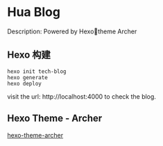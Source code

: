 # Hua Blog
Description: Powered by Hexotheme Archer  

## Hexo 构建
```
hexo init tech-blog
hexo generate
hexo deploy

```
visit the url: http://localhost:4000 to check the blog.   

## Hexo Theme - Archer
[hexo-theme-archer](https://github.com/fi3ework/)  

